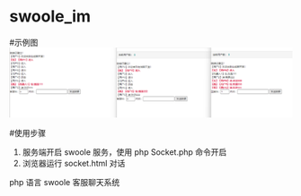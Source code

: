 # swoole_im

#示例图
<img width="1249" alt="屏幕快照 2023-08-20 23 31 26" src="https://github.com/dodonote/swoole_im/blob/main/im.png">

#使用步骤
1. 服务端开启 swoole 服务，使用 php Socket.php 命令开启
2. 浏览器运行 socket.html 对话

php 语言 swoole 客服聊天系统
